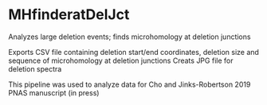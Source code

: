 # MHfinderatDelJct
Analyzes large deletion events; finds microhomology at deletion junctions 

Exports CSV file containing deletion start/end coordinates, deletion size and sequence of microhomology at deletion junctions
Creats JPG file for deletion spectra

This pipeline was used to analyze data for Cho and Jinks-Robertson 2019 PNAS manuscript (in press)
